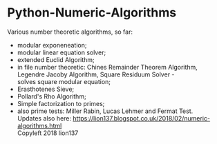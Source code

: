 # Python-Numeric-Algorithms    
Various number theoretic algorithms, so far:    
- modular exponeneation;    
- modular linear equation solver;        
- extended Euclid Algorithm;    
- in file number theoretic: Chines Remainder Theorem Algorithm, Legendre Jacoby Algorithm, Square Residuum Solver -     
solves square modular equation;    
- Erasthotenes Sieve;     
- Pollard's Rho Algorithm;    
- Simple factorization to primes;    
- also prime tests: Miller Rabin, Lucas Lehmer and Fermat Test.   
Updates also here: https://lion137.blogspot.co.uk/2018/02/numeric-algorithms.html    
Copyleft 2018 lion137
